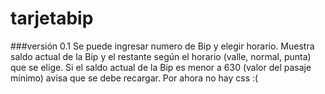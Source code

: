 # tarjetabip

###versión 0.1
Se puede ingresar numero de Bip y elegir horario.
Muestra saldo actual de la Bip y el restante según el horario (valle, normal, punta) que se elige.
Si el saldo actual de la Bip es menor a 630 (valor del pasaje mínimo) avisa que se debe recargar.
Por ahora no hay css :(
